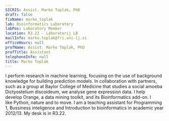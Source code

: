 ```yaml
---
SICRIS: Assist. Marko Toplak, PhD
draft: false
fixName: marko_toplak
lab: Bioinformatics Laboratory
labPos: Laboratory Member
location: R3.22 - Laboratorij LB
mailInfo: marko.toplak@fri.uni-lj.si
officeHours: null
profName: Assist. Marko Toplak, PhD
profTitle: Assistant
telephoneInfo: null
title: Marko Toplak
---
```



I perform research in machine learning, focusing on the use of background knowledge for building prediction models. In collaboration with partners, such as a group at Baylor College of Medicine that studies a social amoeba Dictyostelium discoideum, we analyse gene expression data. I help develop Orange, a data mining toolkit, and its Bioinformatics add-on. I like Python, nature and to move.
I am a teaching assistant for Programming 1, Bussiness inteligence and Introduction to bioinformatics in academic year 2012/13.
My desk is in R3.22.